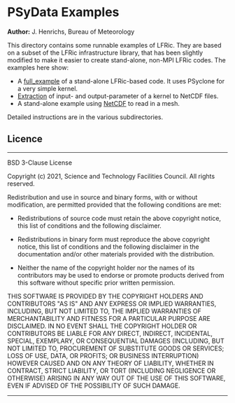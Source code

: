 # PSyData Examples

**Author:** J. Henrichs, Bureau of Meteorology

This directory contains some runnable examples of LFRic. They are based
on a subset of the LFRic infrastructure library, that has been slightly
modified to make it easier to create stand-alone, non-MPI LFRic codes.
The examples here show:
- A [full_example](./full_example) of a stand-alone LFRic-based code. It
  uses PSyclone for a very simple kernel.
- [Extraction](./full_example_extract) of input- and output-parameter
  of a kernel to NetCDF files.
- A stand-alone example using [NetCDF](./full_example_netcdf) to read
  in a mesh.

Detailed instructions are in the various subdirectories.

## Licence

-----------------------------------------------------------------------------

BSD 3-Clause License

Copyright (c) 2021, Science and Technology Facilities Council.
All rights reserved.

Redistribution and use in source and binary forms, with or without
modification, are permitted provided that the following conditions are met:

* Redistributions of source code must retain the above copyright notice, this
  list of conditions and the following disclaimer.

* Redistributions in binary form must reproduce the above copyright notice,
  this list of conditions and the following disclaimer in the documentation
  and/or other materials provided with the distribution.

* Neither the name of the copyright holder nor the names of its
  contributors may be used to endorse or promote products derived from
  this software without specific prior written permission.

THIS SOFTWARE IS PROVIDED BY THE COPYRIGHT HOLDERS AND CONTRIBUTORS
"AS IS" AND ANY EXPRESS OR IMPLIED WARRANTIES, INCLUDING, BUT NOT
LIMITED TO, THE IMPLIED WARRANTIES OF MERCHANTABILITY AND FITNESS
FOR A PARTICULAR PURPOSE ARE DISCLAIMED. IN NO EVENT SHALL THE
COPYRIGHT HOLDER OR CONTRIBUTORS BE LIABLE FOR ANY DIRECT, INDIRECT,
INCIDENTAL, SPECIAL, EXEMPLARY, OR CONSEQUENTIAL DAMAGES (INCLUDING,
BUT NOT LIMITED TO, PROCUREMENT OF SUBSTITUTE GOODS OR SERVICES;
LOSS OF USE, DATA, OR PROFITS; OR BUSINESS INTERRUPTION) HOWEVER
CAUSED AND ON ANY THEORY OF LIABILITY, WHETHER IN CONTRACT, STRICT
LIABILITY, OR TORT (INCLUDING NEGLIGENCE OR OTHERWISE) ARISING IN
ANY WAY OUT OF THE USE OF THIS SOFTWARE, EVEN IF ADVISED OF THE
POSSIBILITY OF SUCH DAMAGE.

------------------------------------------------------------------------------
